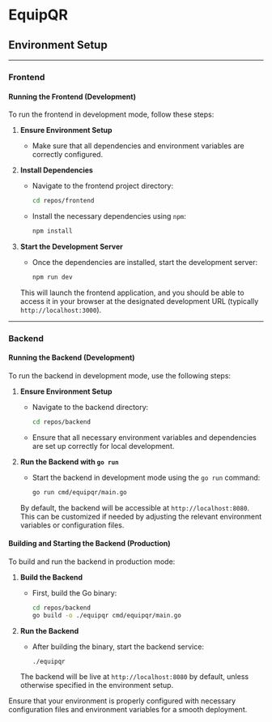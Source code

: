 # EquipQR

## Environment Setup

---

### Frontend

#### Running the Frontend (Development)

To run the frontend in development mode, follow these steps:

1. **Ensure Environment Setup**

   * Make sure that all dependencies and environment variables are correctly configured.

2. **Install Dependencies**

   * Navigate to the frontend project directory:

     ```bash
     cd repos/frontend
     ```
   * Install the necessary dependencies using `npm`:

     ```bash
     npm install
     ```

3. **Start the Development Server**

   * Once the dependencies are installed, start the development server:

     ```bash
     npm run dev
     ```

   This will launch the frontend application, and you should be able to access it in your browser at the designated development URL (typically `http://localhost:3000`).

---

### Backend

#### Running the Backend (Development)

To run the backend in development mode, use the following steps:

1. **Ensure Environment Setup**

   * Navigate to the backend directory:

     ```bash
     cd repos/backend
     ```
   * Ensure that all necessary environment variables and dependencies are set up correctly for local development.

2. **Run the Backend with `go run`**

   * Start the backend in development mode using the `go run` command:

     ```bash
     go run cmd/equipqr/main.go
     ```

   By default, the backend will be accessible at `http://localhost:8080`. This can be customized if needed by adjusting the relevant environment variables or configuration files.

#### Building and Starting the Backend (Production)

To build and run the backend in production mode:

1. **Build the Backend**

   * First, build the Go binary:

     ```bash
     cd repos/backend
     go build -o ./equipqr cmd/equipqr/main.go
     ```

2. **Run the Backend**

   * After building the binary, start the backend service:

     ```bash
     ./equipqr
     ```

   The backend will be live at `http://localhost:8080` by default, unless otherwise specified in the environment setup.

Ensure that your environment is properly configured with necessary configuration files and environment variables for a smooth deployment.
